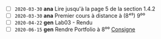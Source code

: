 - [ ] `2020-03-30` **ana** Lire jusqu'à la page 5 de la section 1.4.2
- [ ] `2020-03-30` **ana** Premier cours à distance à (8⁴⁵) 9⁰⁰
- [ ] `2020-04-22` **gen** Lab03 - Rendu
- [ ] `2020-06-15` **gen** Rendre Portfolio à 8⁰⁰ [Consigne](https://cyberlearn.hes-so.ch/mod/page/view.php?id=1102941)

